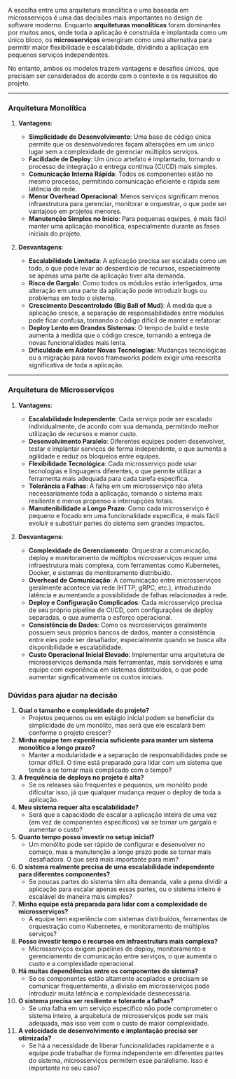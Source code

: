 A escolha entre uma arquitetura monolítica e uma baseada em microsserviços é uma das decisões mais importantes no design de software moderno. Enquanto **arquiteturas monolíticas** foram dominantes por muitos anos, onde toda a aplicação é construída e implantada como um único bloco, os **microsserviços** emergiram como uma alternativa para permitir maior flexibilidade e escalabilidade, dividindo a aplicação em pequenos serviços independentes.

No entanto, ambos os modelos trazem vantagens e desafios únicos, que precisam ser considerados de acordo com o contexto e os requisitos do projeto.

---
### Arquitetura Monolítica

1. **Vantagens**:
    
    - **Simplicidade de Desenvolvimento**: Uma base de código única permite que os desenvolvedores façam alterações em um único lugar sem a complexidade de gerenciar múltiplos serviços.
    - **Facilidade de Deploy**: Um único artefato é implantado, tornando o processo de integração e entrega contínua (CI/CD) mais simples.
    - **Comunicação Interna Rápida**: Todos os componentes estão no mesmo processo, permitindo comunicação eficiente e rápida sem latência de rede.
    - **Menor Overhead Operacional**: Menos serviços significam menos infraestrutura para gerenciar, monitorar e orquestrar, o que pode ser vantajoso em projetos menores.
    - **Manutenção Simples no Início**: Para pequenas equipes, é mais fácil manter uma aplicação monolítica, especialmente durante as fases iniciais do projeto.
2. **Desvantagens**:
    
    - **Escalabilidade Limitada**: A aplicação precisa ser escalada como um todo, o que pode levar ao desperdício de recursos, especialmente se apenas uma parte da aplicação tiver alta demanda.
    - **Risco de Gargalo**: Como todos os módulos estão interligados, uma alteração em uma parte da aplicação pode introduzir bugs ou problemas em todo o sistema.
    - **Crescimento Descontrolado (Big Ball of Mud)**: À medida que a aplicação cresce, a separação de responsabilidades entre módulos pode ficar confusa, tornando o código difícil de manter e refatorar.
    - **Deploy Lento em Grandes Sistemas**: O tempo de build e teste aumenta à medida que o código cresce, tornando a entrega de novas funcionalidades mais lenta.
    - **Dificuldade em Adotar Novas Tecnologias**: Mudanças tecnológicas ou a migração para novos frameworks podem exigir uma reescrita significativa de toda a aplicação.

---

### Arquitetura de Microsserviços

1. **Vantagens**:
    
    - **Escalabilidade Independente**: Cada serviço pode ser escalado individualmente, de acordo com sua demanda, permitindo melhor utilização de recursos e menor custo.
    - **Desenvolvimento Paralelo**: Diferentes equipes podem desenvolver, testar e implantar serviços de forma independente, o que aumenta a agilidade e reduz os bloqueios entre equipes.
    - **Flexibilidade Tecnológica**: Cada microsserviço pode usar tecnologias e linguagens diferentes, o que permite utilizar a ferramenta mais adequada para cada tarefa específica.
    - **Tolerância a Falhas**: A falha em um microsserviço não afeta necessariamente toda a aplicação, tornando o sistema mais resiliente e menos propenso a interrupções totais.
    - **Manutenibilidade a Longo Prazo**: Como cada microsserviço é pequeno e focado em uma funcionalidade específica, é mais fácil evoluir e substituir partes do sistema sem grandes impactos.
2. **Desvantagens**:
    
    - **Complexidade de Gerenciamento**: Orquestrar a comunicação, deploy e monitoramento de múltiplos microsserviços requer uma infraestrutura mais complexa, com ferramentas como Kubernetes, Docker, e sistemas de monitoramento distribuído.
    - **Overhead de Comunicação**: A comunicação entre microsserviços geralmente acontece via rede (HTTP, gRPC, etc.), introduzindo latência e aumentando a possibilidade de falhas relacionadas à rede.
    - **Deploy e Configuração Complicados**: Cada microsserviço precisa de seu próprio pipeline de CI/CD, com configurações de deploy separadas, o que aumenta o esforço operacional.
    - **Consistência de Dados**: Como os microsserviços geralmente possuem seus próprios bancos de dados, manter a consistência entre eles pode ser desafiador, especialmente quando se busca alta disponibilidade e escalabilidade.
    - **Custo Operacional Inicial Elevado**: Implementar uma arquitetura de microsserviços demanda mais ferramentas, mais servidores e uma equipe com experiência em sistemas distribuídos, o que pode aumentar significativamente os custos iniciais.


### Dúvidas para ajudar na decisão
1. **Qual o tamanho e complexidade do projeto?**
    - Projetos pequenos ou em estágio inicial podem se beneficiar da simplicidade de um monólito, mas será que ele escalará bem conforme o projeto crescer?
2. **Minha equipe tem experiência suficiente para manter um sistema monolítico a longo prazo?**
    - Manter a modularidade e a separação de responsabilidades pode se tornar difícil. O time está preparado para lidar com um sistema que tende a se tornar mais complicado com o tempo?
3. **A frequência de deploys no projeto é alta?**
    - Se os releases são frequentes e pequenos, um monólito pode dificultar isso, já que qualquer mudança requer o deploy de toda a aplicação.
4. **Meu sistema requer alta escalabilidade?**
    - Será que a capacidade de escalar a aplicação inteira de uma vez (em vez de componentes específicos) vai se tornar um gargalo e aumentar o custo?
5. **Quanto tempo posso investir no setup inicial?**
    - Um monólito pode ser rápido de configurar e desenvolver no começo, mas a manutenção a longo prazo pode se tornar mais desafiadora. O que será mais importante para mim?
6. **O sistema realmente precisa de uma escalabilidade independente para diferentes componentes?**
    - Se poucas partes do sistema têm alta demanda, vale a pena dividir a aplicação para escalar apenas essas partes, ou o sistema inteiro é escalável de maneira mais simples?
7. **Minha equipe está preparada para lidar com a complexidade de microsserviços?**
    - A equipe tem experiência com sistemas distribuídos, ferramentas de orquestração como Kubernetes, e monitoramento de múltiplos serviços?
8. **Posso investir tempo e recursos em infraestrutura mais complexa?**
    - Microsserviços exigem pipelines de deploy, monitoramento e gerenciamento de comunicação entre serviços, o que aumenta o custo e a complexidade operacional.
9. **Há muitas dependências entre os componentes do sistema?**
    - Se os componentes estão altamente acoplados e precisam se comunicar frequentemente, a divisão em microsserviços pode introduzir muita latência e complexidade desnecessária.
10. **O sistema precisa ser resiliente e tolerante a falhas?**
    - Se uma falha em um serviço específico não pode comprometer o sistema inteiro, a arquitetura de microsserviços pode ser mais adequada, mas isso vem com o custo de maior complexidade.
11. **A velocidade de desenvolvimento e implantação precisa ser otimizada?**
    - Se há a necessidade de liberar funcionalidades rapidamente e a equipe pode trabalhar de forma independente em diferentes partes do sistema, microsserviços permitem esse paralelismo. Isso é importante no seu caso?